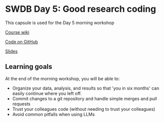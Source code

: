 # SWDB Day 5: Good research coding

This capsule is used for the Day 5 morning workshop

[Course wiki](https://github.com/AllenInstitute/swdb_2025_student/wiki)

[Code on GitHub](https://github.com/AllenSWDB/SWDB_2025_Good_Coding/)

[Slides](https://alleninstitute-my.sharepoint.com/:p:/g/personal/daniel_birman_alleninstitute_org/ETIL4t8isHBNh0NHXMtBBdEBmfoLTq6ckMyT2q8s8ZErfA?e=nvrlEb)

## Learning goals

At the end of the morning workshop, you will be able to:

- Organize your data, analysis, and results so that 'you in six months' can easily continue where you left off.
- Commit changes to a git repository and handle simple merges and pull requests
- Trust your colleagues code (without needing to trust your colleagues)
- Avoid common pitfalls when using LLMs

